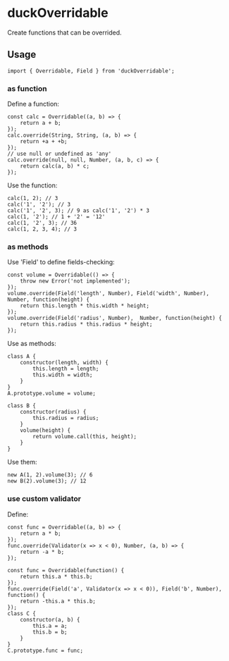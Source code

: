 # duckOverridable

Create functions that can be overrided.

## Usage

```
import { Overridable, Field } from 'duckOverridable';
```

### as function

Define a function:

```
const calc = Overridable((a, b) => {
    return a + b;
});
calc.override(String, String, (a, b) => {
    return +a + +b;
});
// use null or undefined as 'any'
calc.override(null, null, Number, (a, b, c) => {
    return calc(a, b) * c;
});
```

Use the function:

```
calc(1, 2); // 3
calc('1', '2'); // 3
calc('1', '2', 3); // 9 as calc('1', '2') * 3
calc(1, '2'); // 1 + '2' = '12'
calc(1, '2', 3); // 36
calc(1, 2, 3, 4); // 3
```

### as methods

Use 'Field' to define fields-checking:

```
const volume = Overridable(() => {
    throw new Error('not implemented');
});
volume.override(Field('length', Number), Field('width', Number), Number, function(height) {
    return this.length * this.width * height;
});
volume.override(Field('radius', Number),  Number, function(height) {
    return this.radius * this.radius * height;
});
```

Use as methods:

```
class A {
    constructor(length, width) {
        this.length = length;
        this.width = width;
    }
}
A.prototype.volume = volume;

class B {
    constructor(radius) {
        this.radius = radius;
    }
    volume(height) {
        return volume.call(this, height);
    }
}
```

Use them:

```
new A(1, 2).volume(3); // 6
new B(2).volume(3); // 12
```

### use custom validator

Define:

```
const func = Overridable((a, b) => {
    return a * b;
});
func.override(Validator(x => x < 0), Number, (a, b) => {
    return -a * b;
});

const func = Overridable(function() {
    return this.a * this.b;
});
func.override(Field('a', Validator(x => x < 0)), Field('b', Number), function() {
    return -this.a * this.b;
});
class C {
    constructor(a, b) {
        this.a = a;
        this.b = b;
    }
}
C.prototype.func = func;
```
